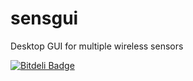 sensgui
=======

Desktop GUI for multiple wireless sensors

[![Bitdeli Badge](https://d2weczhvl823v0.cloudfront.net/SINTEF-9012/sensgui/trend.png)](https://bitdeli.com/free "Bitdeli Badge")

